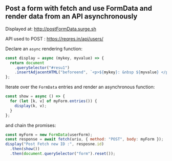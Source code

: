 ## Post a form with fetch and use FormData and render data from an API asynchronously

Displayed at: <http://postFormData.surge.sh>

API used to POST : <https://reqres.in/api/users/>

Declare an `async` rendering function:

```javascript
const display = async (mykey, myvalue) => {
  return document
    .querySelector("#resu1")
    .insertAdjacentHTML("beforeend", `<p>${mykey}: &nbsp ${myvalue} </p> <br>`);
};
```

Iterate over the `FormData` entries and render an asynchronous function:

```javascript
const show = async () => {
  for (let [k, v] of myForm.entries()) {
    display(k, v);
  }
};
```

and chain the promises:

```javascript
const myForm = new FormData(userForm);
const response = await fetch(uriu, { method: "POST", body: myForm });
display("Post Fetch new ID :", resposne.id)
  .then(show())
  .then(document.querySelector("form").reset());
```
